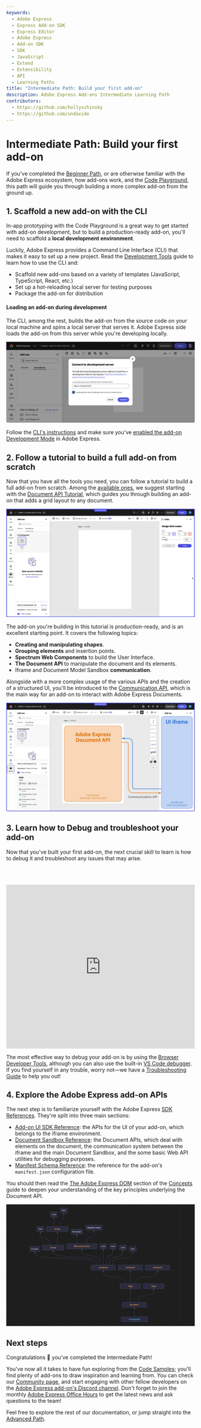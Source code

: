 ```yaml
---
keywords:
  - Adobe Express
  - Express Add-on SDK
  - Express Editor
  - Adobe Express
  - Add-on SDK
  - SDK
  - JavaScript
  - Extend
  - Extensibility
  - API
  - Learning Paths
title: "Intermediate Path: Build your first add-on"
description: Adobe Express Add-ons Intermediate Learning Path
contributors:
  - https://github.com/hollyschinsky
  - https://github.com/undavide
---
```


# Intermediate Path: Build your first add-on

If you've completed the [Beginner Path](./beginner.md), or are otherwise familiar with the Adobe Express ecosystem, how add-ons work, and the [Code Playground](../getting_started/code_playground.md), this path will guide you through building a more complex add-on from the ground up.

## 1. Scaffold a new add-on with the CLI

In-app prototyping with the Code Playground is a great way to get started with add-on development, but to build a production-ready add-on, you'll need to scaffold a **local development environment**.

Luckily, Adobe Express provides a Command Line Interface (CLI) that makes it easy to set up a new project. Read the [Development Tools](../getting_started/dev_tooling.md) guide to learn how to use the CLI and:

- Scaffold new add-ons based on a variety of templates (JavaScript, TypeScript, React, etc.)
- Set up a hot-reloading local server for testing purposes
- Package the add-on for distribution

<InlineAlert variant="info" slots="header, text1, text2, text3"/>

#### Loading an add-on during development

The CLI, among the rest, builds the add-on from the source code on your local machine and spins a local server that serves it. Adobe Express side loads the add-on from this server while you're developing locally.

[![CLI](./images/intermediate-cli.png)](../getting_started/dev_tooling.md)

Follow the [CLI's instructions](../getting_started/dev_tooling.md) and make sure you've [enabled the add-on Development Mode](../getting_started/quickstart.md#step-3-enable-add-on-development-mode-first-time-only) in Adobe Express.

## 2. Follow a tutorial to build a full add-on from scratch

Now that you have all the tools you need, you can follow a tutorial to build a full add-on from scratch. Among the [available ones](../tutorials/index.md), we suggest starting with the [Document API Tutorial](../tutorials/grids-addon.md), which guides you through building an add-on that adds a grid layout to any document.

[![Document API Tutorial](../tutorials/images/grids-addon-animation.gif)](../tutorials/grids-addon.md)

The add-on you're building in this tutorial is production-ready, and is an excellent starting point. It covers the following topics:

- **Creating and manipulating shapes**.
- **Grouping elements** and insertion points.
- **Spectrum Web Components** to build the User Interface.
- **The Document API** to manipulate the document and its elements.
- Iframe and Document Model Sandbox **communication**.

Alongside with a more complex usage of the various APIs and the creation of a structured UI, you'll be introduced to the [Communication API](../tutorials/grids-addon.md#the-communication-api), which is the main way for an add-on to interact with Adobe Express Documents.

[![Document API Tutorial](../tutorials/images/grids-addon-communication.png)](../tutorials/grids-addon.md)

## 3. Learn how to Debug and troubleshoot your add-on

Now that you've built your first add-on, the next crucial skill to learn is how to debug it and troubleshoot any issues that may arise.

<br/><br/>

<div style="display: flex; justify-content: center;">
    <iframe width="779" height="438" src="https://www.youtube.com/embed/XefQbfVOqto?si=VSxAEXYo-X2_pXMi" title="Testing and Debugging" frameborder="0" allow="accelerometer; autoplay; clipboard-write; encrypted-media; gyroscope; picture-in-picture; web-share" allowfullscreen></iframe>
</div>

The most effective way to debug your add-on is by using the [Browser Developer Tools](../debug/browser.md), although you can also use the built-in [VS Code debugger](../debug/vs-code.md). If you find yourself in any trouble, worry not—we have a [Troubleshooting Guide](../faq.md) to help you out!

## 4. Explore the Adobe Express add-on APIs

The next step is to familiarize yourself with the Adobe Express [SDK References](../../references/index.md). They're split into three main sections:

- [Add-on UI SDK Reference](../../references/addonsdk/): the APIs for the UI of your add-on, which belongs to the iframe environment.
- [Document Sandbox Reference](../../references/document-sandbox/): the Document APIs, which deal with elements on the document, the communication system between the iframe and the main Document Sandbox, and the some basic Web API utilities for debugging purposes.
- [Manifest Schema Reference](../../references/manifest/): the reference for the add-on's `manifest.json` configuration file.

You should then read the [The Adobe Express DOM](../../references/document-sandbox/document-apis/concepts/index.md#the-adobe-express-dom) section of the [Concepts](../../references/document-sandbox/document-apis/concepts/index.md) guide to deepen your understanding of the key principles underlying the Document API.

[![The Adobe Express DOM](../../references/document-sandbox/document-apis/concepts/images/refs-addon-scenegraph.png)](../../references/document-sandbox/document-apis/concepts/index.md#the-adobe-express-dom)

## Next steps

Congratulations 🎉 you've completed the Intermediate Path!

You've now all it takes to have fun exploring from the [Code Samples](../../samples.md); you'll find plenty of add-ons to draw inspiration and learning from. You can check our [Community page](https://developer.adobe.com/express/community/), and start engaging with other fellow developers on the [Adobe Express add-on's Discord channel](http://discord.gg/nc3QDyFeb4). Don't forget to join the monthly [Adobe Express Office Hours](https://developer.adobe.com/developers-live) to get the latest news and ask questions to the team!

Feel free to explore the rest of our documentation, or jump straight into the [Advanced Path](../learning-paths/advanced.md).

<br/><br/>
